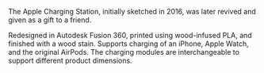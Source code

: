 The Apple Charging Station, initially sketched in 2016, was later revived and given as a gift to a friend.

Redesigned in Autodesk Fusion 360, printed using wood-infused PLA, and finished with a wood stain. Supports charging of an iPhone, Apple Watch, and the original AirPods. The charging modules are interchangeable to support different product dimensions.

